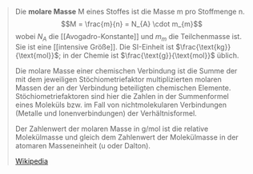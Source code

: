 > Die **molare Masse** $\text{M}$ eines Stoffes ist die Masse $\text{m}$ pro Stoffmenge $\text{n}$.
>$$M = \frac{m}{n} = N_{A} \cdot m_{m}$$
> wobei $N_{A}$ die [[Avogadro-Konstante]] und $m_{m}$ die Teilchenmasse ist.
> Sie ist eine [[intensive Größe]]. Die SI-Einheit ist $\frac{\text{kg}}{\text{mol}}$; in der Chemie ist $\frac{\text{g}}{\text{mol}}$ üblich.
>
> Die molare Masse einer chemischen Verbindung ist die Summe der mit dem jeweiligen Stöchiometriefaktor multiplizierten molaren Massen der an der Verbindung beteiligten chemischen Elemente. Stöchiometriefaktoren sind hier die Zahlen in der Summenformel eines Moleküls bzw. im Fall von nichtmolekularen Verbindungen (Metalle und Ionenverbindungen) der Verhältnisformel.
>
> Der Zahlenwert der molaren Masse in g/mol ist die relative Molekülmasse und gleich dem Zahlenwert der Molekülmasse in der atomaren Masseneinheit (u oder Dalton).
>
> [Wikipedia](https://de.wikipedia.org/wiki/Molare%20Masse)